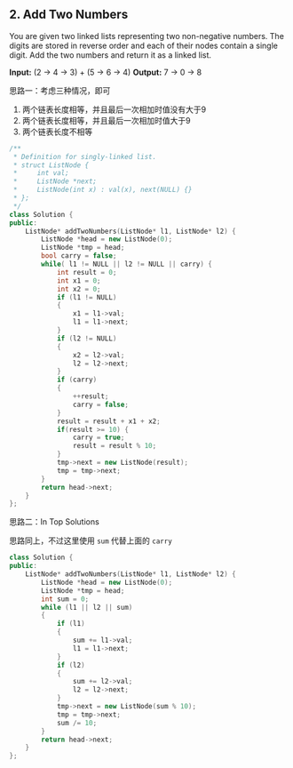 ## 2. Add Two Numbers

You are given two linked lists representing two non-negative numbers. The digits are stored in reverse order and each of their nodes contain a single digit. Add the two numbers and return it as a linked list.

**Input:** (2 -> 4 -> 3) + (5 -> 6 -> 4)
**Output:** 7 -> 0 -> 8

思路一：考虑三种情况，即可

1. 两个链表长度相等，并且最后一次相加时值没有大于9
2. 两个链表长度相等，并且最后一次相加时值大于9
3. 两个链表长度不相等

```c++
/**
 * Definition for singly-linked list.
 * struct ListNode {
 *     int val;
 *     ListNode *next;
 *     ListNode(int x) : val(x), next(NULL) {}
 * };
 */
class Solution {
public:
	ListNode* addTwoNumbers(ListNode* l1, ListNode* l2) {
		ListNode *head = new ListNode(0);
		ListNode *tmp = head;
		bool carry = false;
		while( l1 != NULL || l2 != NULL || carry) {
			int result = 0;
			int x1 = 0;
			int x2 = 0;
			if (l1 != NULL)
			{
				x1 = l1->val;
				l1 = l1->next;
			}
			if (l2 != NULL)
			{
				x2 = l2->val;
				l2 = l2->next;
			}
			if (carry)
			{
				++result;
				carry = false;
			}
			result = result + x1 + x2;
			if(result >= 10) {
				carry = true;
				result = result % 10;
			}
			tmp->next = new ListNode(result);
			tmp = tmp->next;
		}
		return head->next;
	}
};
```
思路二：In Top Solutions

思路同上，不过这里使用 `sum` 代替上面的 `carry`

```c++
class Solution {
public:
	ListNode* addTwoNumbers(ListNode* l1, ListNode* l2) {
		ListNode *head = new ListNode(0);
		ListNode *tmp = head;
		int sum = 0;
		while (l1 || l2 || sum)
		{
			if (l1)
			{
				sum += l1->val;
				l1 = l1->next;
			}
			if (l2)
			{
				sum += l2->val;
				l2 = l2->next;
			}
			tmp->next = new ListNode(sum % 10);
			tmp = tmp->next;
			sum /= 10;
		}
		return head->next;
	}
};
```



